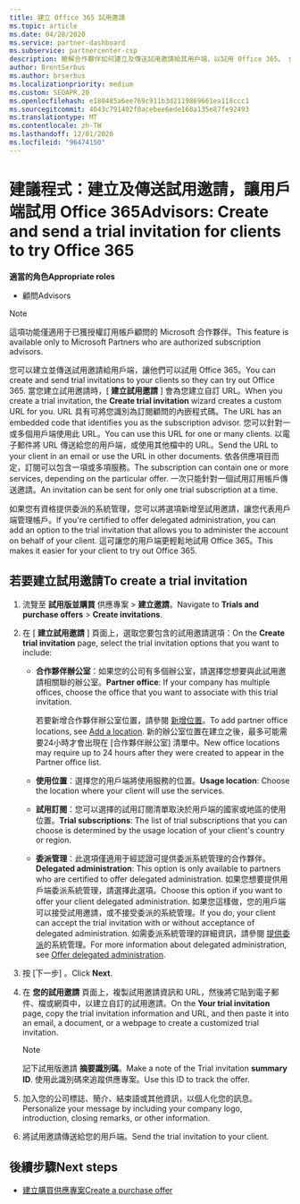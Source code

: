 ```yaml
---
title: 建立 Office 365 試用邀請
ms.topic: article
ms.date: 04/28/2020
ms.service: partner-dashboard
ms.subservice: partnercenter-csp
description: 瞭解合作夥伴如何建立及傳送試用邀請給其用戶端，以試用 Office 365。 合作夥伴很容易獲得授權的訂閱顧問。
author: BrentSerbus
ms.author: brserbus
ms.localizationpriority: medium
ms.custom: SEOAPR.20
ms.openlocfilehash: e180485a6ee769c911b3d2119869661ea118ccc1
ms.sourcegitcommit: 4043c791402f0acebee6ede160a135e87fe92493
ms.translationtype: MT
ms.contentlocale: zh-TW
ms.lasthandoff: 12/01/2020
ms.locfileid: "96474150"
---
```

# <a name="advisors-create-and-send-a-trial-invitation-for-clients-to-try-office-365"></a><span data-ttu-id="d28a9-104">建議程式：建立及傳送試用邀請，讓用戶端試用 Office 365</span><span class="sxs-lookup"><span data-stu-id="d28a9-104">Advisors: Create and send a trial invitation for clients to try Office 365</span></span>


<span data-ttu-id="d28a9-105">**適當的角色**</span><span class="sxs-lookup"><span data-stu-id="d28a9-105">**Appropriate roles**</span></span>

- <span data-ttu-id="d28a9-106">顧問</span><span class="sxs-lookup"><span data-stu-id="d28a9-106">Advisors</span></span>

> [!NOTE]
> <span data-ttu-id="d28a9-107">這項功能僅適用于已獲授權訂用帳戶顧問的 Microsoft 合作夥伴。</span><span class="sxs-lookup"><span data-stu-id="d28a9-107">This feature is available only to Microsoft Partners who are authorized subscription advisors.</span></span>

<span data-ttu-id="d28a9-108">您可以建立並傳送試用邀請給用戶端，讓他們可以試用 Office 365。</span><span class="sxs-lookup"><span data-stu-id="d28a9-108">You can create and send trial invitations to your clients so they can try out Office 365.</span></span> <span data-ttu-id="d28a9-109">當您建立試用邀請時，[ **建立試用邀請** ] 會為您建立自訂 URL。</span><span class="sxs-lookup"><span data-stu-id="d28a9-109">When you create a trial invitation, the **Create trial invitation** wizard creates a custom URL for you.</span></span> <span data-ttu-id="d28a9-110">URL 具有可將您識別為訂閱顧問的內嵌程式碼。</span><span class="sxs-lookup"><span data-stu-id="d28a9-110">The URL has an embedded code that identifies you as the subscription advisor.</span></span> <span data-ttu-id="d28a9-111">您可以針對一或多個用戶端使用此 URL。</span><span class="sxs-lookup"><span data-stu-id="d28a9-111">You can use this URL for one or many clients.</span></span> <span data-ttu-id="d28a9-112">以電子郵件將 URL 傳送給您的用戶端，或使用其他檔中的 URL。</span><span class="sxs-lookup"><span data-stu-id="d28a9-112">Send the URL to your client in an email or use the URL in other documents.</span></span> <span data-ttu-id="d28a9-113">依各供應項目而定，訂閱可以包含一項或多項服務。</span><span class="sxs-lookup"><span data-stu-id="d28a9-113">The subscription can contain one or more services, depending on the particular offer.</span></span> <span data-ttu-id="d28a9-114">一次只能針對一個試用訂用帳戶傳送邀請。</span><span class="sxs-lookup"><span data-stu-id="d28a9-114">An invitation can be sent for only one trial subscription at a time.</span></span>

<span data-ttu-id="d28a9-115">如果您有資格提供委派的系統管理，您可以將選項新增至試用邀請，讓您代表用戶端管理帳戶。</span><span class="sxs-lookup"><span data-stu-id="d28a9-115">If you're certified to offer delegated administration, you can add an option to the trial invitation that allows you to administer the account on behalf of your client.</span></span> <span data-ttu-id="d28a9-116">這可讓您的用戶端更輕鬆地試用 Office 365。</span><span class="sxs-lookup"><span data-stu-id="d28a9-116">This makes it easier for your client to try out Office 365.</span></span>

## <a name="to-create-a-trial-invitation"></a><span data-ttu-id="d28a9-117">若要建立試用邀請</span><span class="sxs-lookup"><span data-stu-id="d28a9-117">To create a trial invitation</span></span>

1. <span data-ttu-id="d28a9-118">流覽至 **試用版並購買** 供應專案  >  **建立邀請**。</span><span class="sxs-lookup"><span data-stu-id="d28a9-118">Navigate to **Trials and purchase offers** > **Create invitations**.</span></span>

2. <span data-ttu-id="d28a9-119">在 [ **建立試用邀請** ] 頁面上，選取您要包含的試用邀請選項：</span><span class="sxs-lookup"><span data-stu-id="d28a9-119">On the **Create trial invitation** page, select the trial invitation options that you want to include:</span></span>

    - <span data-ttu-id="d28a9-120">**合作夥伴辦公室**：如果您的公司有多個辦公室，請選擇您想要與此試用邀請相關聯的辦公室。</span><span class="sxs-lookup"><span data-stu-id="d28a9-120">**Partner office**: If your company has multiple offices, choose the office that you want to associate with this trial invitation.</span></span>

        <span data-ttu-id="d28a9-121">若要新增合作夥伴辦公室位置，請參閱 [新增位置](manage-locations.md)。</span><span class="sxs-lookup"><span data-stu-id="d28a9-121">To add partner office locations, see [Add a location](manage-locations.md).</span></span> <span data-ttu-id="d28a9-122">新的辦公室位置在建立之後，最多可能需要24小時才會出現在 [合作夥伴辦公室] 清單中。</span><span class="sxs-lookup"><span data-stu-id="d28a9-122">New office locations may require up to 24 hours after they were created to appear in the Partner office list.</span></span>

    - <span data-ttu-id="d28a9-123">**使用位置**：選擇您的用戶端將使用服務的位置。</span><span class="sxs-lookup"><span data-stu-id="d28a9-123">**Usage location**: Choose the location where your client will use the services.</span></span>
    - <span data-ttu-id="d28a9-124">**試用訂閱**：您可以選擇的試用訂閱清單取決於用戶端的國家或地區的使用位置。</span><span class="sxs-lookup"><span data-stu-id="d28a9-124">**Trial subscriptions**: The list of trial subscriptions that you can choose is determined by the usage location of your client's country or region.</span></span>
    - <span data-ttu-id="d28a9-125">**委派管理**：此選項僅適用于經認證可提供委派系統管理的合作夥伴。</span><span class="sxs-lookup"><span data-stu-id="d28a9-125">**Delegated administration**: This option is only available to partners who are certified to offer delegated administration.</span></span> <span data-ttu-id="d28a9-126">如果您想要提供用戶端委派系統管理，請選擇此選項。</span><span class="sxs-lookup"><span data-stu-id="d28a9-126">Choose this option if you want to offer your client delegated administration.</span></span> <span data-ttu-id="d28a9-127">如果您這樣做，您的用戶端可以接受試用邀請，或不接受委派的系統管理。</span><span class="sxs-lookup"><span data-stu-id="d28a9-127">If you do, your client can accept the trial invitation with or without acceptance of delegated administration.</span></span> <span data-ttu-id="d28a9-128">如需委派系統管理的詳細資訊，請參閱 [提供委派](customers-revoke-admin-privileges.md)的系統管理。</span><span class="sxs-lookup"><span data-stu-id="d28a9-128">For more information about delegated administration, see [Offer delegated administration](customers-revoke-admin-privileges.md).</span></span>

3. <span data-ttu-id="d28a9-129">按 [下一步]  。</span><span class="sxs-lookup"><span data-stu-id="d28a9-129">Click **Next**.</span></span>

4. <span data-ttu-id="d28a9-130">在 **您的試用邀請** 頁面上，複製試用邀請資訊和 URL，然後將它貼到電子郵件、檔或網頁中，以建立自訂的試用邀請。</span><span class="sxs-lookup"><span data-stu-id="d28a9-130">On the **Your trial invitation** page, copy the trial invitation information and URL, and then paste it into an email, a document, or a webpage to create a customized trial invitation.</span></span>

    > [!NOTE]
    > <span data-ttu-id="d28a9-131">記下試用版邀請 **摘要識別碼**。</span><span class="sxs-lookup"><span data-stu-id="d28a9-131">Make a note of the Trial invitation **summary ID**.</span></span> <span data-ttu-id="d28a9-132">使用此識別碼來追蹤供應專案。</span><span class="sxs-lookup"><span data-stu-id="d28a9-132">Use this ID to track the offer.</span></span>

5. <span data-ttu-id="d28a9-133">加入您的公司標誌、簡介、結束語或其他資訊，以個人化您的訊息。</span><span class="sxs-lookup"><span data-stu-id="d28a9-133">Personalize your message by including your company logo, introduction, closing remarks, or other information.</span></span>

6. <span data-ttu-id="d28a9-134">將試用邀請傳送給您的用戶端。</span><span class="sxs-lookup"><span data-stu-id="d28a9-134">Send the trial invitation to your client.</span></span>

## <a name="next-steps"></a><span data-ttu-id="d28a9-135">後續步驟</span><span class="sxs-lookup"><span data-stu-id="d28a9-135">Next steps</span></span>

- [<span data-ttu-id="d28a9-136">建立購買供應專案</span><span class="sxs-lookup"><span data-stu-id="d28a9-136">Create a purchase offer</span></span>](advisor-create-a-purchase-offer.md)
